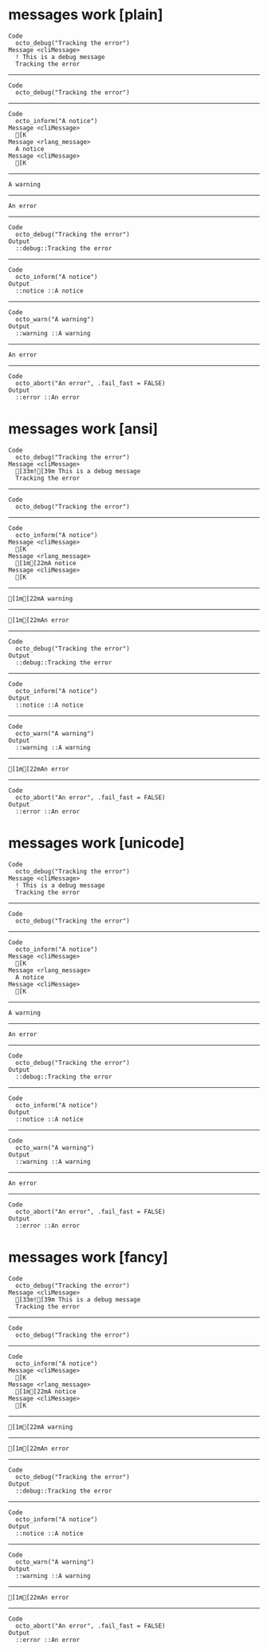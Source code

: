 # messages work [plain]

    Code
      octo_debug("Tracking the error")
    Message <cliMessage>
      ! This is a debug message
      Tracking the error

---

    Code
      octo_debug("Tracking the error")

---

    Code
      octo_inform("A notice")
    Message <cliMessage>
      [K
    Message <rlang_message>
      A notice
    Message <cliMessage>
      [K

---

    A warning

---

    An error

---

    Code
      octo_debug("Tracking the error")
    Output
      ::debug::Tracking the error

---

    Code
      octo_inform("A notice")
    Output
      ::notice ::A notice

---

    Code
      octo_warn("A warning")
    Output
      ::warning ::A warning

---

    An error

---

    Code
      octo_abort("An error", .fail_fast = FALSE)
    Output
      ::error ::An error

# messages work [ansi]

    Code
      octo_debug("Tracking the error")
    Message <cliMessage>
      [33m![39m This is a debug message
      Tracking the error

---

    Code
      octo_debug("Tracking the error")

---

    Code
      octo_inform("A notice")
    Message <cliMessage>
      [K
    Message <rlang_message>
      [1m[22mA notice
    Message <cliMessage>
      [K

---

    [1m[22mA warning

---

    [1m[22mAn error

---

    Code
      octo_debug("Tracking the error")
    Output
      ::debug::Tracking the error

---

    Code
      octo_inform("A notice")
    Output
      ::notice ::A notice

---

    Code
      octo_warn("A warning")
    Output
      ::warning ::A warning

---

    [1m[22mAn error

---

    Code
      octo_abort("An error", .fail_fast = FALSE)
    Output
      ::error ::An error

# messages work [unicode]

    Code
      octo_debug("Tracking the error")
    Message <cliMessage>
      ! This is a debug message
      Tracking the error

---

    Code
      octo_debug("Tracking the error")

---

    Code
      octo_inform("A notice")
    Message <cliMessage>
      [K
    Message <rlang_message>
      A notice
    Message <cliMessage>
      [K

---

    A warning

---

    An error

---

    Code
      octo_debug("Tracking the error")
    Output
      ::debug::Tracking the error

---

    Code
      octo_inform("A notice")
    Output
      ::notice ::A notice

---

    Code
      octo_warn("A warning")
    Output
      ::warning ::A warning

---

    An error

---

    Code
      octo_abort("An error", .fail_fast = FALSE)
    Output
      ::error ::An error

# messages work [fancy]

    Code
      octo_debug("Tracking the error")
    Message <cliMessage>
      [33m![39m This is a debug message
      Tracking the error

---

    Code
      octo_debug("Tracking the error")

---

    Code
      octo_inform("A notice")
    Message <cliMessage>
      [K
    Message <rlang_message>
      [1m[22mA notice
    Message <cliMessage>
      [K

---

    [1m[22mA warning

---

    [1m[22mAn error

---

    Code
      octo_debug("Tracking the error")
    Output
      ::debug::Tracking the error

---

    Code
      octo_inform("A notice")
    Output
      ::notice ::A notice

---

    Code
      octo_warn("A warning")
    Output
      ::warning ::A warning

---

    [1m[22mAn error

---

    Code
      octo_abort("An error", .fail_fast = FALSE)
    Output
      ::error ::An error

